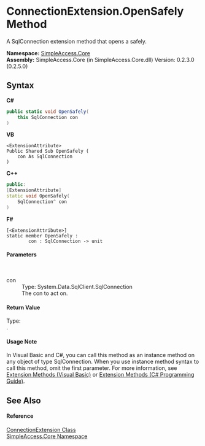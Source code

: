 # ConnectionExtension.OpenSafely Method 
 

A SqlConnection extension method that opens a safely.

**Namespace:**&nbsp;<a href="N_SimpleAccess_Core">SimpleAccess.Core</a><br />**Assembly:**&nbsp;SimpleAccess.Core (in SimpleAccess.Core.dll) Version: 0.2.3.0 (0.2.5.0)

## Syntax

**C#**<br />
``` C#
public static void OpenSafely(
	this SqlConnection con
)
```

**VB**<br />
``` VB
<ExtensionAttribute>
Public Shared Sub OpenSafely ( 
	con As SqlConnection
)
```

**C++**<br />
``` C++
public:
[ExtensionAttribute]
static void OpenSafely(
	SqlConnection^ con
)
```

**F#**<br />
``` F#
[<ExtensionAttribute>]
static member OpenSafely : 
        con : SqlConnection -> unit 

```


#### Parameters
&nbsp;<dl><dt>con</dt><dd>Type: System.Data.SqlClient.SqlConnection<br />The con to act on.</dd></dl>

#### Return Value
Type: <br />.

#### Usage Note
In Visual Basic and C#, you can call this method as an instance method on any object of type SqlConnection. When you use instance method syntax to call this method, omit the first parameter. For more information, see <a href="http://msdn.microsoft.com/en-us/library/bb384936.aspx">Extension Methods (Visual Basic)</a> or <a href="http://msdn.microsoft.com/en-us/library/bb383977.aspx">Extension Methods (C# Programming Guide)</a>.

## See Also


#### Reference
<a href="T_SimpleAccess_Core_ConnectionExtension">ConnectionExtension Class</a><br /><a href="N_SimpleAccess_Core">SimpleAccess.Core Namespace</a><br />